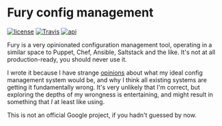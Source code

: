 # Fury config management

[![license](https://img.shields.io/github/license/google/fury.svg?maxAge=2592000)](https://github.com/google/fury/blob/master/LICENSE) [![Travis](https://img.shields.io/travis/google/fury.svg?maxAge=2592000)](https://travis-ci.org/google/fury)  [![api](https://img.shields.io/badge/api-unstable-red.svg)](https://godoc.org/go.universe.tf/fury)

Fury is a very opinionated configuration management tool, operating in
a similar space to Puppet, Chef, Ansible, Saltstack and the like. It's
not at all production-ready, you should never use it.

I wrote it because I have strange [opinions](README.opinions.md) about
what my ideal config management system would be, and why I think all
existing systems are getting it fundamentally wrong. It's very
unlikely that I'm correct, but exploring the depths of my wrongness is
entertaining, and might result in something that _I_ at least like
using.

This is not an official Google project, if you hadn't guessed by now.
